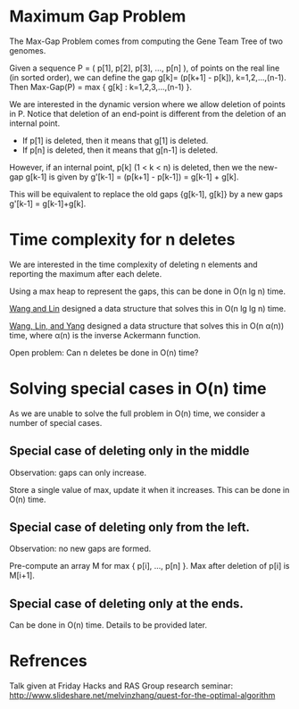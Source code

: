 # Maximum Gap Problem

The Max-Gap Problem comes from computing the Gene Team Tree of two genomes.

Given a sequence P = ( p[1], p[2], p[3], …, p[n] ), of points on the real line (in sorted order),
we can define the gap g[k]= (p[k+1] - p[k]), k=1,2,...,(n-1).
Then Max-Gap(P) = max { g[k] : k=1,2,3,...,(n-1) }.

We are interested in the dynamic version where we allow deletion of points in P. 
Notice that deletion of an end-point is different from the deletion of an internal point.
  
  * If p[1] is deleted, then it means that g[1] is deleted.
  * If p[n] is deleted, then it means that g[n-1] is deleted.

However, if an internal point, p[k] (1 < k < n) is deleted, then we the new-gap g[k-1]
is given by g'[k-1] = (p[k+1] - p[k-1]) = g[k-1] + g[k].

This will be equivalent to replace the old gaps {g[k-1], g[k]} by
a new gaps g'[k-1] = g[k-1]+g[k].

# Time complexity for n deletes

We are interested in the time complexity of deleting n elements and reporting the maximum after each delete.

Using a max heap to represent the gaps, this can be done in O(n lg n) time.

[Wang and Lin](http://ieeexplore.ieee.org/document/5654505/) designed a data structure that solves this in O(n lg lg n) time.

[Wang, Lin, and Yang](http://ieeexplore.ieee.org/document/6674301/) designed a data structure that solves this in O(n α(n)) time, where α(n) is the inverse Ackermann function.

Open problem: Can n deletes be done in O(n) time?

# Solving special cases in O(n) time

As we are unable to solve the full problem in O(n) time, we consider a number of special cases.

## Special case of deleting only in the middle

Observation: gaps can only increase.

Store a single value of max, update it when it increases. This can be done in O(n) time.

## Special case of deleting only from the left.

Observation: no new gaps are formed.

Pre-compute an array M for max { p[i], ..., p[n] }. Max after deletion of p[i] is M[i+1].

## Special case of deleting only at the ends.

Can be done in O(n) time. Details to be provided later.

# Refrences

Talk given at Friday Hacks and RAS Group research seminar: http://www.slideshare.net/melvinzhang/quest-for-the-optimal-algorithm
